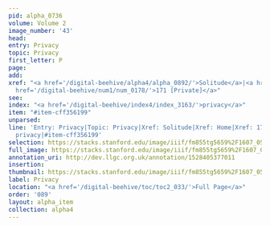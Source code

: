 ```yaml
---
pid: alpha_0736
volume: Volume 2
image_number: '43'
head: 
entry: Privacy
topic: Privacy
first_letter: P
page: 
add: 
xref: "<a href='/digital-beehive/alpha4/alpha_0892/'>Solitude</a>|<a href='/digital-beehive/alpha2/alpha_0425/'>Home</a>|<a
  href='/digital-beehive/num1/num_0178/'>171 [Private]</a>"
see: 
index: "<a href='/digital-beehive/index4/index_3163/'>privacy</a>"
item: "#item-cff356199"
unparsed: 
line: 'Entry: Privacy|Topic: Privacy|Xref: Solitude|Xref: Home|Xref: 171 [Private]|Index:
  privacy|#item-cff356199'
selection: https://stacks.stanford.edu/image/iiif/fm855tg5659%2F1607_0510/314,621,3052,369/full/0/default.jpg
full_image: https://stacks.stanford.edu/image/iiif/fm855tg5659%2F1607_0510/full/full/0/default.jpg
annotation_uri: http://dev.llgc.org.uk/annotation/1528405377011
insertion: 
thumbnail: https://stacks.stanford.edu/image/iiif/fm855tg5659%2F1607_0510/314,621,600,180/250,/0/default.jpg
label: Privacy
location: "<a href='/digital-beehive/toc/toc2_033/'>Full Page</a>"
order: '089'
layout: alpha_item
collection: alpha4
---
```

